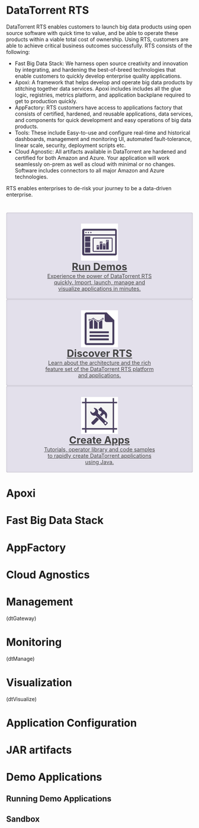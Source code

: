 DataTorrent RTS
================================================================================

DataTorrent RTS enables customers to launch big data products using open source software with quick time to value, and be able to operate these products within a viable total cost of ownership. Using RTS, customers are able to achieve critical business outcomes successfully. RTS consists of the following:

- Fast Big Data Stack: We harness open source creativity and innovation by integrating, and hardening the best-of-breed technologies that enable customers to quickly develop enterprise quality applications.
- Apoxi: A framework that helps develop and operate big data products by stitching together data services. Apoxi includes includes all the glue logic, registries, metrics platform, and application backplane required to get to production quickly.
- AppFactory: RTS customers have access to applications factory that consists of certified, hardened, and reusable applications, data services, and components for quick development and easy operations of big data products.
- Tools: These include Easy-to-use and configure real-time and historical dashboards, management and monitoring UI, automated fault-tolerance, linear scale, security, deployment scripts etc.
- Cloud Agnostic: All artifacts available in DataTorrent are hardened and certified for both Amazon and Azure. Your application will work seamlessly on-prem as well as cloud with minimal or no changes. Software includes connectors to all major Amazon and Azure technologies.

RTS enables enterprises to de-risk your journey to be a data-driven enterprise.

<style>
  #docs-jumbotron {
    margin-top: 40px;
    font-size: 0;
    background: rgba(0,0,0,0.05);
    margin-bottom: 20px;
    box-sizing: border-box;
    padding: 0;
    background-color: transparent;
  }

  .jumbotron {
    display: -webkit-flex;
    display: -ms-flexbox;
    display: flex;
  }

  .jumbotron-section-space {
    flex: .07;
    background-color: transparent;
  }

  .jumbotron-section {
    flex: 1;
    padding-top: 20px;
    width: 33.3%;
    display: inline-block;
    font-size: 18px;
    vertical-align: top;
    text-align: center;
    color: #444 !important;
    margin-bottom: 0;
    padding-bottom: 20px;
    border-radius: 4px;
    box-shadow: inset 0 0 4px -1px rgba(0,0,0,0.3);
    background-color: #e3e0eb;
  }
  .jumbotron-section:visited {
    color: #444;
  }
  .jumbotron-section img {
    height: 100px !important;
    display: block;
    margin: 10px auto 0;
  }
  .jumbotron-section h2 {
    margin: 0;
  }

  .jumbotron-section:hover{
    background-color: #bcb3ce;
    cursor: pointer;
  }
  .jumbotron-section p {
    padding: 0 1em;
    margin: 0 auto;
    max-width: 300px;
    font-size: 80%;
  }

  @media all and (max-width: 1032px) and (min-width: 769px){
    .jumbotron {
      display: block;
    }
    .jumbotron-section {
      width: 100%;
      display: block;
    }
  }
  @media all and (max-width: 569px){
    .jumbotron {
      display: block;
    }
    .jumbotron-section {
      width: 100%;
      display: block;
    }
  }
</style>


<div id="docs-jumbotron" class="jumbotron">
  <a href="demos" class="jumbotron-section">
    <img src="images/welcome/dt_assemble.svg">
    <h2>Run Demos</h2>
    <p>Experience the power of DataTorrent RTS quickly. Import, launch, manage and visualize applications in minutes.</p>
  </a>

  <div class="jumbotron-section-space"></div>

  <a href="rts" class="jumbotron-section">
    <img src="images/welcome/dt_visualize.svg">
    <h2>Discover RTS</h2>
    <p>Learn about the architecture and the rich feature set of the DataTorrent RTS platform and applications.</p>
  </a>  

  <div class="jumbotron-section-space"></div>

  <a href="create" class="jumbotron-section">
    <img src="images/welcome/dt_toolbox.svg">
    <h2>Create Apps</h2>
    <p>Tutorials, operator library and code samples to rapidly create DataTorrent applications using Java.</p>
  </a>
</div>

# Apoxi
# Fast Big Data Stack
# AppFactory
# Cloud Agnostics
# Management
(dtGateway)
# Monitoring
(dtManage)
# Visualization
(dtVisualize)
# Application Configuration
# JAR artifacts
# Demo Applications
## Running Demo Applications
## Sandbox
